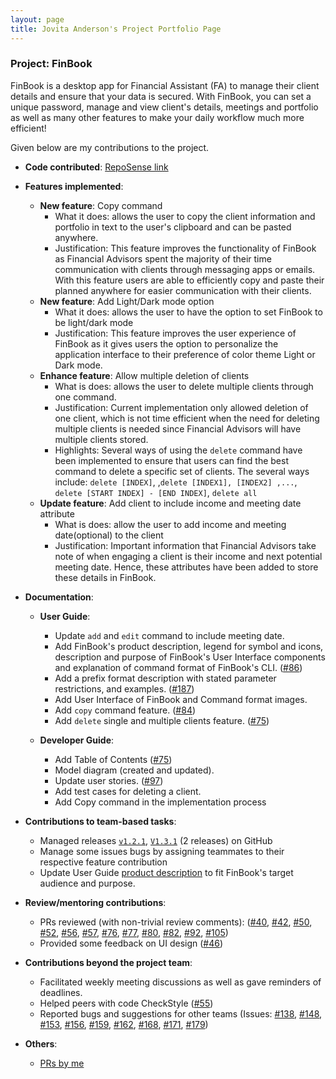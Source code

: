 ```yaml
---
layout: page
title: Jovita Anderson's Project Portfolio Page
---
```


### Project: FinBook

FinBook is a desktop app for Financial Assistant (FA) to manage their client details and ensure that your data is
secured. With FinBook, you can set a unique password, manage and view client's details, meetings and portfolio as well
as many other features to make your daily workflow much more efficient!

Given below are my contributions to the project.

* **Code
  contributed**: [RepoSense link](https://nus-cs2103-ay2223s1.github.io/tp-dashboard/?search=jovitaanderson&breakdown=true)

* **Features implemented**:
    * **New feature**: Copy command
        * What it does: allows the user to copy the client information and portfolio in text to the user's
          clipboard and can be pasted anywhere.
        * Justification: This feature improves the functionality of FinBook as Financial Advisors spent the
          majority of their time communication with clients through messaging apps or emails. With this feature
          users are able to efficiently copy and paste their planned anywhere for easier communication with their
          clients.
    * **New feature**: Add Light/Dark mode option
        * What it does: allows the user to have the option to set FinBook to be light/dark mode
        * Justification: This feature improves the user experience of FinBook as it gives users the option to
          personalize the application interface to their preference of color theme Light or Dark mode.  
    * **Enhance feature**: Allow multiple deletion of clients
        * What is does: allows the user to delete multiple clients through one command.
        * Justification: Current implementation only allowed deletion of one client, which is not time efficient
          when the need for deleting multiple clients is needed since Financial Advisors will have multiple clients
          stored.
        * Highlights: Several ways of using the `delete` command have been implemented to ensure that users can
          find the best command to delete a specific set of clients. The several ways include: `delete [INDEX]`,
          ,`delete [INDEX1], [INDEX2] ,...`, `delete [START INDEX] - [END INDEX]`, `delete all`
    * **Update feature**: Add client to include income and meeting date attribute
        * What is does: allow the user to add income and meeting date(optional) to the client
        * Justification: Important information that Financial Advisors take note of when engaging a client is their
          income and next potential meeting date. Hence, these attributes have been added to store these details in
          FinBook.
      
* **Documentation**:
    * **User Guide**:
        * Update `add` and `edit` command to include meeting date.
        * Add FinBook's product description, legend for symbol and icons, description and purpose of FinBook's User
          Interface components and explanation of command format of FinBook's CLI. ([#86](https://github.com/AY2223S1-CS2103T-F11-3/tp/pull/86))
        * Add a prefix format description with stated parameter restrictions, and examples. ([#187](https://github.com/AY2223S1-CS2103T-F11-3/tp/pull/187))
        * Add User Interface of FinBook and Command format images.
        * Add `copy` command feature. ([#84](https://github.com/AY2223S1-CS2103T-F11-3/tp/pull/84))
        * Add `delete` single and multiple clients feature. ([#75](https://github.com/AY2223S1-CS2103T-F11-3/tp/pull/75]))

    * **Developer Guide**:
        * Add Table of Contents ([#75](https://github.com/AY2223S1-CS2103T-F11-3/tp/pull/75]))
        * Model diagram (created and updated).
        * Update user stories. ([#97](https://github.com/AY2223S1-CS2103T-F11-3/tp/pull/97))
        * Add test cases for deleting a client.
        * Add Copy command in the implementation process
        
* **Contributions to team-based tasks**:
    * Managed releases [`v1.2.1`](https://github.com/AY2223S1-CS2103T-F11-3/tp/releases/tag/v1.2.1),
      [`V1.3.1`](https://github.com/AY2223S1-CS2103T-F11-3/tp/releases/tag/v1.3.1) (2 releases) on GitHub
    * Manage some issues bugs by assigning teammates to their respective feature contribution
    * Update User Guide [product description](https://ay2223s1-cs2103t-f11-3.github.io/tp/UserGuide.html#11-what-is-finbook)
      to fit FinBook's target audience and purpose. 
    
* **Review/mentoring contributions**:
    * PRs reviewed (with non-trivial review comments): ([#40](https://github.com/AY2223S1-CS2103T-F11-3/tp/pull/40),
      [#42](https://github.com/AY2223S1-CS2103T-F11-3/tp/pull/40),
      [#50](https://github.com/AY2223S1-CS2103T-F11-3/tp/pull/50),
      [#52](https://github.com/AY2223S1-CS2103T-F11-3/tp/pull/52),
      [#56](https://github.com/AY2223S1-CS2103T-F11-3/tp/pull/56),
      [#57](https://github.com/AY2223S1-CS2103T-F11-3/tp/pull/57),
      [#76](https://github.com/AY2223S1-CS2103T-F11-3/tp/pull/76),
      [#77](https://github.com/AY2223S1-CS2103T-F11-3/tp/pull/77),
      [#80](https://github.com/AY2223S1-CS2103T-F11-3/tp/pull/80),
      [#82](https://github.com/AY2223S1-CS2103T-F11-3/tp/pull/82),
      [#92](https://github.com/AY2223S1-CS2103T-F11-3/tp/pull/92),
      [#105](https://github.com/AY2223S1-CS2103T-F11-3/tp/pull/105))
    * Provided some feedback on UI design ([#46](https://github.com/AY2223S1-CS2103T-F11-3/tp/pull/46))

* **Contributions beyond the project team**:
    * Facilitated weekly meeting discussions as well as gave reminders of deadlines.
    * Helped peers with code CheckStyle ([#55](https://github.com/AY2223S1-CS2103T-F11-3/tp/pull/55))
    * Reported bugs and suggestions for other teams (Issues: 
      [#138](https://github.com/AY2223S1-CS2103-F14-3/tp/issues/138),
      [#148](https://github.com/AY2223S1-CS2103-F14-3/tp/issues/148),
      [#153](https://github.com/AY2223S1-CS2103-F14-3/tp/issues/153),
      [#156](https://github.com/AY2223S1-CS2103-F14-3/tp/issues/156),
      [#159](https://github.com/AY2223S1-CS2103-F14-3/tp/issues/159),
      [#162](https://github.com/AY2223S1-CS2103-F14-3/tp/issues/162),
      [#168](https://github.com/AY2223S1-CS2103-F14-3/tp/issues/168),
      [#171](https://github.com/AY2223S1-CS2103-F14-3/tp/issues/171),
      [#179](https://github.com/AY2223S1-CS2103-F14-3/tp/issues/179))
    
* **Others**:
    * [PRs by me](https://github.com/AY2223S1-CS2103T-F11-3/tp/pulls?q=is%3Apr+author%3Ajovitaanderson)
